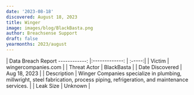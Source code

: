 ```yaml
---
date: '2023-08-18'
discovered: August 18, 2023
title: Winger
image: images/blog/BlackBasta.png
author: Breachsense Support
draft: false
yearmonths: 2023/august
---
```



| Data Breach Report
------------:     |:-------------:    | :-----:|
| Victim      | wingercompanies.com      | 
| Threat Actor      |  BlackBasta     | 
| Date Discovered      | Aug 18, 2023      | 
| Description      | Winger Companies specialize in plumbing, millwright, steel fabrication, process piping, refrigeration, and maintenance services.      | 
| Leak Size      | Unknown      | 

